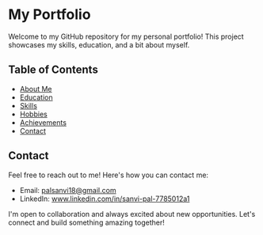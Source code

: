 # My Portfolio

Welcome to my GitHub repository for my personal portfolio! This project showcases my skills, education, and a bit about myself.

## Table of Contents
- [About Me](#about-me)
- [Education](#education)
- [Skills](#skills)
- [Hobbies](#hobbies)
- [Achievements](#achievements)
- [Contact](#contact)


## Contact
Feel free to reach out to me! Here's how you can contact me:

- Email: palsanvi18@gmail.com
- LinkedIn: www.linkedin.com/in/sanvi-pal-7785012a1

I'm open to collaboration and always excited about new opportunities. Let's connect and build something amazing together!
